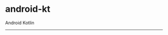 # android-kt
Android Kotlin

************************************************************************************************************************
